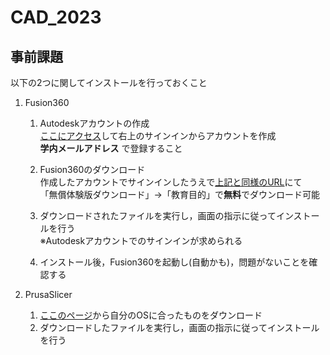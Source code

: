 # CAD_2023

## 事前課題
以下の2つに関してインストールを行っておくこと

1. Fusion360
    1. Autodeskアカウントの作成  
        [ここにアクセス](https://www.autodesk.co.jp/products/fusion-360/overview)して右上のサインインからアカウントを作成  
        **学内メールアドレス** で登録すること
        
    2. Fusion360のダウンロード  
        作成したアカウントでサインインしたうえで[上記と同様のURL](https://www.autodesk.co.jp/products/fusion-360/overview)にて  
        「無償体験版ダウンロード」→「教育目的」で**無料**でダウンロード可能

    3. ダウンロードされたファイルを実行し，画面の指示に従ってインストールを行う  
        ※Autodeskアカウントでのサインインが求められる
        
    4. インストール後，Fusion360を起動し(自動かも)，問題がないことを確認する  
   

2. PrusaSlicer
   1. [ここのページ](https://www.prusa3d.com/page/prusaslicer_424/)から自分のOSに合ったものをダウンロード
   2. ダウンロードしたファイルを実行し，画面の指示に従ってインストールを行う

